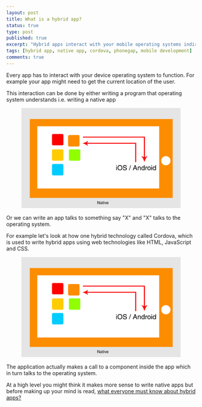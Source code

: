 ```yaml
---
layout: post
title: What is a hybrid app?
status: true
type: post
published: true
excerpt: "Hybrid apps interact with your mobile operating systems indirectly."
tags: [hybrid app, native app, cordova, phonegap, mobile development]
comments: true
---
```


Every app has to interact with your device operating system to function. For example your app might need to get the current
location of the user.

This interaction can be done by either writing a program that operating system understands i.e. writing a native app

<figure>
	<img src="../images/native.jpg">
</figure>

 
Or we can write an app talks to something say "X" and "X" talks to the operating system.

For example let's look at how one hybrid technology called Cordova, which is used to write hybrid apps using web
technologies like HTML, JavaScript and CSS.
<figure>
	<img src="../images/native.jpg">
</figure>

The application actually makes a call to a component inside the app which in turn talks to the operating system.

At a high level you might think it makes more sense to write native apps but before making up your mind is read, 
[what everyone must know about hybrid apps?](http://vishesh.space/what-every-entrepreneur-must-know-about-hybrid-apps/)